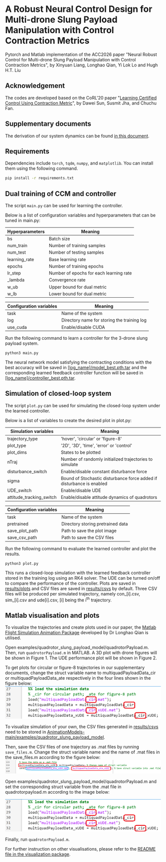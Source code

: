 # A Robust Neural Control Design for Multi-drone Slung Payload Manipulation with Control Contraction Metrics
Pytorch and Matlab implementation of the ACC2026 paper "Neural Robust Control for Multi-drone Slung Payload Manipulation with Control Contraction Metrics", by Xinyuan Liang, Longhao Qian, Yi Lok Lo and Hugh H.T. Liu

## Acknowledgement
The codes are developed based on the CoRL'20 paper "[Learning Certified Control Using Contraction Metric](https://arxiv.org/abs/2011.12569)", by Dawei Sun, Susmit Jha, and Chuchu Fan.

## Supplementary documents
The derivation of our system dynamics can be found [in this document]().

## Requirements
Dependencies include ```torch```, ```tqdm```, ```numpy```, and ```matplotlib```. You can install them using the following command.
```bash
pip install -r requirements.txt
```

## Dual training of CCM and controller
The script ```main.py``` can be used for learning the controller.

Below is a list of configuration variables and hyperparameters that can be tuned in main.py:

| Hyperparameters | Meaning |
| ------------- | ------------- |
| bs | Batch size |
| num_train | Number of training samples |
| num_test | Number of testing samples |
| learning_rate| Base learning rate |
| epochs | Number of training epochs |
| lr_step | Number of epochs for each learning rate |
| _lambda | Convergence rate |
| w_ub | Upper bound for dual metric |
| w_lb | Lower bound for dual metric |

| Configuration variables | Meaning |
| ------------- | ------------- |
| task | Name of the system |
| log | Directory name for storing the training log |
| use_cuda | Enable/disable CUDA |

Run the following command to learn a controller for the 3-drone slung payload system.
```
python3 main.py
```
The neural network model satisfying the contracting conditions with the best accuracy will be saved in [[log_name]/model_best.pth.tar](log_MUAV_point_mass_constrained/model_best.pth.tar) and the corresponding learned feedback controller function will be saved in [[log_name]/controller_best.pth.tar](log_MUAV_point_mass_constrained/controller_best.pth.tar). 

## Simulation of closed-loop system
The script ```plot.py``` can be used for simulating the closed-loop system under the learned controller. 

Below is a list of variables to create the desired plot in plot.py:

| Simulation variables | Meaning |
| ------------- | ------------- |
| trajectory_type | 'hover', 'circular' or 'figure-8' |
| plot_type | '2D', '3D', 'time', 'error' or 'control' |
| plot_dims | States to be plotted |
| nTraj | Number of randomly initialized trajectories to simulate |
| disturbance_switch | Enable/disable constant disturbance force |
| sigma | Bound of Stochastic disturbance force added if disturbance is enabled |
| UDE_switch | Enable/disable UDE | 
| attitude_tracking_switch | Enable/disable attitude dynamics of quadrotors |

| Configuration variables | Meaning |
| ------------- | ------------- |
| task | Name of the system |
| pretrained | Directory storing pretrained data |
| save_plot_path | Path to save the plot image |
| save_csv_path | Path to save the CSV files |

Run the following command to evaluate the learned controller and plot the results.
```
python3 plot.py
```

This runs a closed-loop simulation with the learned feedback controller stored in the training log using an RK4 solver. The UDE can be turned on/off to compare the performance of the controller. Plots are saved in [results/plots](results/plots) and CSV files are saved in [results/csvs](results/csvs) by default. Three CSV files will be produced per simulated trajectory, namely con_[i].csv, sim_[i].csv and ude[i].csv, [i] being the i<sup>th</sup> trajectory. 

## Matlab visualisation and plots
To visualize the trajectories and create plots used in our paper, the [Matlab Flight Simulation Animation Package](https://github.com/LonghaoQian/AnimationModels/tree/main) developed by Dr Longhao Qian is utilised. 

Open examples/quadrotor_slung_payload_model/quadrotorPayload.m. 
Then, run ```quadrotorPayload.m``` in MATLAB. A 3D plot with drone figures will be shown in Figure 1. The UDE performance plot will be shown in Figure 2.

To get plots for circular or figure-8 trajectories in our supplementary documents, change the struct variable name to multiquadPayloadData_cir or multiquadPayloadData_ate respectively in the four lines shown in the figure below:  
<img src="AnimationModels-main/figures/quad_struct.png" alt="Use specified struct variable" width="530"/>

To visualize simulation of your own, the CSV files generated in [results/csvs](results/csvs) need to be stored in [AnimationModels-main/examples/quadrotor_slung_payload_model](AnimationModels-main/examples/quadrotor_slung_payload_model). 

Then, save the CSV files of one trajectory as .mat files by running ```save_files.m```. 
Change the struct variable name and the name of .mat files in the save_files.m according to the figure below:
![How to save struct variable](AnimationModels-main/figures/save_file.png)

Open examples/quadrotor_slung_payload_model/quadrotorPayload.m and set the corresponding struct variable from the .mat file in quadrotorpayload.m according to the image below:

<img src="AnimationModels-main/figures/quad_struct.png" alt="Use specified struct variable" width="530"/>

Finally, run ```quadrotorPayload.m```.

For further instruction on other visualisations, please refer to the [README file in the visualization package](AnimationModels-main/README.md).
